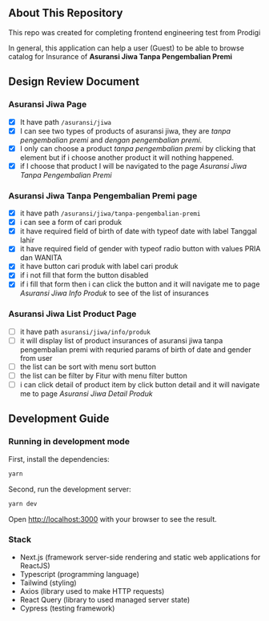 ## About This Repository

This repo was created for completing frontend engineering test from Prodigi

In general, this application can help a user (Guest) to be able to browse catalog for Insurance of **Asuransi Jiwa Tanpa Pengembalian Premi**

## Design Review Document

### Asuransi Jiwa Page

- [x] It have path `/asuransi/jiwa`
- [x] I can see two types of products of asuransi jiwa, they are _tanpa pengembalian premi_ and _dengan pengembalian premi_.
- [x] I only can choose a product _tanpa pengembalian premi_ by clicking that element but if i choose another product it will nothing happened.
- [x] if I choose that product I will be navigated to the page _Asuransi Jiwa Tanpa Pengembalian Premi_

### Asuransi Jiwa Tanpa Pengembalian Premi page

- [x] it have path `/asuransi/jiwa/tanpa-pengembalian-premi`
- [x] i can see a form of cari produk
- [x] it have required field of birth of date with typeof date with label Tanggal lahir
- [x] it have required field of gender with typeof radio button with values PRIA dan WANITA
- [x] it have button cari produk with label cari produk
- [x] if i not fill that form the button disabled
- [x] if i fill that form then i can click the button and it will navigate me to page _Asuransi Jiwa Info Produk_ to see of the list of insurances

### Asuransi Jiwa List Product Page

- [ ] it have path `asuransi/jiwa/info/produk`
- [ ] it will display list of product insurances of asuransi jiwa tanpa pengembalian premi with requried params of birth of date and gender from user
- [ ] the list can be sort with menu sort button
- [ ] the list can be filter by Fitur with menu filter button
- [ ] i can click detail of product item by click button detail and it will navigate me to page _Asuransi Jiwa Detail Produk_

## Development Guide

### Running in development mode

First, install the dependencies:

```bash
yarn
```

Second, run the development server:

```bash
yarn dev
```

Open [http://localhost:3000](http://localhost:3000) with your browser to see the result.

### Stack

- Next.js (framework server-side rendering and static web applications for ReactJS)
- Typescript (programming language)
- Tailwind (styling)
- Axios (library used to make HTTP requests)
- React Query (library to used managed server state)
- Cypress (testing framework)
